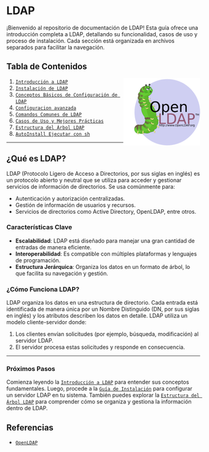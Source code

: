 # LDAP

¡Bienvenido al repositorio de documentación de LDAP! Esta guía ofrece una introducción completa a LDAP, detallando su funcionalidad, casos de uso y proceso de instalación. Cada sección está organizada en archivos separados para facilitar la navegación.

## Tabla de Contenidos

<img src="/img/OpenLDAP.png" alt="GIF" width="200" height="175" align="right">

1. [`Introducción a LDAP`](/doc/introduccion.md)
2. [`Instalación de LDAP`](/doc/instalacion.md)
3. [`Conceptos Básicos de Configuración de LDAP`](/doc/configuracion.md)
4. [`Configuracion avanzada`](/doc/configuracion_avanzada.md)
5. [`Comandos Comunes de LDAP`](/doc/comandos.md)
6. [`Casos de Uso y Mejores Prácticas`](/doc/casos_de_uso.md)
7. [`Estructura del Árbol LDAP`](/doc/arbol_ldap.md)
8. [`AutoInstall Ejecutar con sh`](ldapconf.sh)

---

## ¿Qué es LDAP?

LDAP (Protocolo Ligero de Acceso a Directorios, por sus siglas en inglés) es un protocolo abierto y neutral que se utiliza para acceder y gestionar servicios de información de directorios. Se usa comúnmente para:

- Autenticación y autorización centralizadas.
- Gestión de información de usuarios y recursos.
- Servicios de directorios como Active Directory, OpenLDAP, entre otros.

### Características Clave
- **Escalabilidad**: LDAP está diseñado para manejar una gran cantidad de entradas de manera eficiente.
- **Interoperabilidad**: Es compatible con múltiples plataformas y lenguajes de programación.
- **Estructura Jerárquica**: Organiza los datos en un formato de árbol, lo que facilita su navegación y gestión.

### ¿Cómo Funciona LDAP?
LDAP organiza los datos en una estructura de directorio. Cada entrada está identificada de manera única por un Nombre Distinguido (DN, por sus siglas en inglés) y los atributos describen los datos en detalle. LDAP utiliza un modelo cliente-servidor donde:

1. Los clientes envían solicitudes (por ejemplo, búsqueda, modificación) al servidor LDAP.
2. El servidor procesa estas solicitudes y responde en consecuencia.

---

### Próximos Pasos

Comienza leyendo la [`Introducción a LDAP`](/doc/introduccion.md) para entender sus conceptos fundamentales. Luego, procede a la [`Guía de Instalación`](/doc/instalacion.md) para configurar un servidor LDAP en tu sistema. También puedes explorar la [`Estructura del Árbol LDAP`](/doc/arbol_ldap.md) para comprender cómo se organiza y gestiona la información dentro de LDAP.

## Referencias
- [`OpenLDAP`](https://www.openldap.org/doc/)
